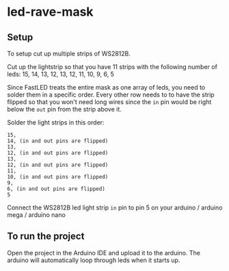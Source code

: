 # led-rave-mask

## Setup

To setup cut up multiple strips of WS2812B.

Cut up the lightstrip so that you have 11 strips with the following number of leds: 15, 14, 13, 12, 13, 12, 11, 10, 9, 6, 5

Since FastLED treats the entire mask as one array of leds, you need to solder them in a specific order. Every other row needs to to have the strip flipped so that you won't need long wires since the `in` pin would be right below the `out` pin from the strip above it.

Solder the light strips in this order:
```
15,
14, (in and out pins are flipped)
13,
12, (in and out pins are flipped)
13,
12, (in and out pins are flipped)
11,
10, (in and out pins are flipped)
9,
6, (in and out pins are flipped)
5
```
Connect the WS2812B led light strip `in` pin to pin 5 on your arduino / arduino mega / arduino nano

## To run the project

Open the project in the Arduino IDE and upload it to the arduino. The arduino will automatically loop through leds when it starts up.

